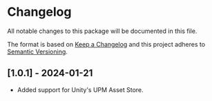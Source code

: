 # Changelog

All notable changes to this package will be documented in this file.

The format is based on [Keep a Changelog](http://keepachangelog.com/en/1.1.0/)
and this project adheres to [Semantic Versioning](http://semver.org/spec/v2.0.0.html).

## [1.0.1] - 2024-01-21

* Added support  for Unity's UPM Asset Store.
